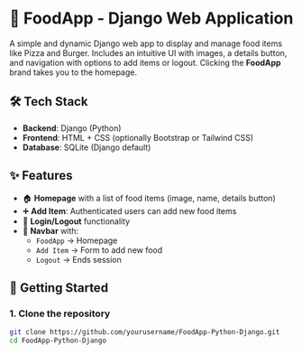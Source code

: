 # 🍔 FoodApp - Django Web Application
A simple and dynamic Django web app to display and manage food items like Pizza and Burger. Includes an intuitive UI with images, a details button, and navigation with options to add items or logout. Clicking the **FoodApp** brand takes you to the homepage.

## 🛠️ Tech Stack

- **Backend**: Django (Python)
- **Frontend**: HTML + CSS (optionally Bootstrap or Tailwind CSS)
- **Database**: SQLite (Django default)

## ✨ Features

- 🏠 **Homepage** with a list of food items (image, name, details button)
- ➕ **Add Item**: Authenticated users can add new food items
- 🔐 **Login/Logout** functionality
- 🔗 **Navbar** with:
  - `FoodApp` → Homepage
  - `Add Item` → Form to add new food
  - `Logout` → Ends session
## 🚀 Getting Started

### 1. Clone the repository

```bash
git clone https://github.com/yourusername/FoodApp-Python-Django.git
cd FoodApp-Python-Django

